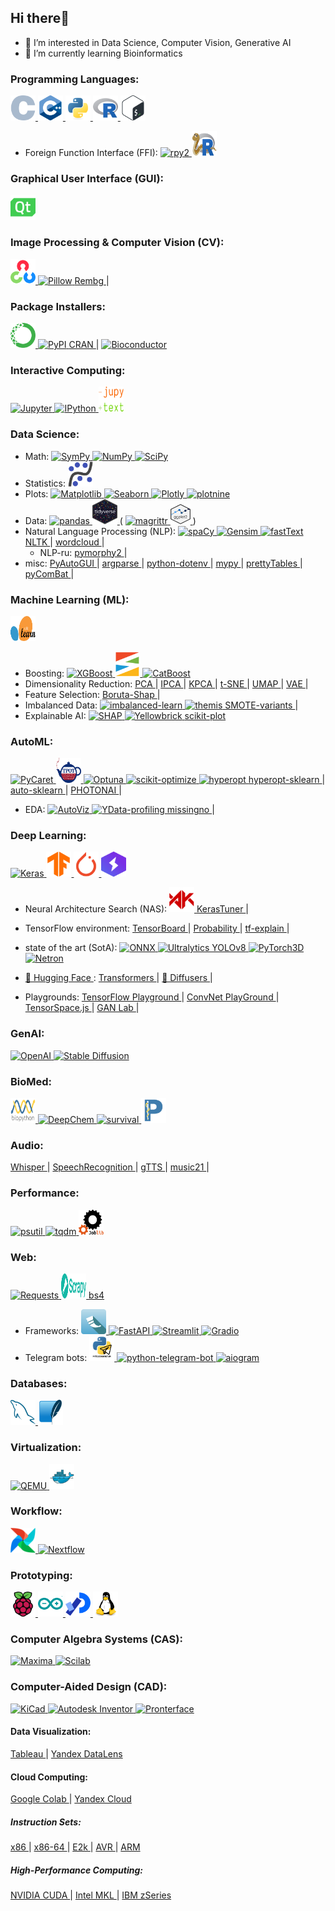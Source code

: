 ## Hi there👋
- 👀 I’m interested in Data Science, Computer Vision, Generative AI
- 🌱 I’m currently learning Bioinformatics
<!--- - :telescope: I'm currently working on ...
- 💞️ I’m looking to collaborate on ...
- 📫 How to reach me ... --->

<h3 align="left">Programming Languages:</h3>
<p align="left">
  <a href="https://www.cprogramming.com" target="_blank"> <img src="https://github.com/devicons/devicon/blob/master/icons/c/c-original.svg" alt="C" width="40" height="40" /> </a>
  <a href="https://isocpp.org" target="_blank"> <img src="https://github.com/devicons/devicon/blob/master/icons/cplusplus/cplusplus-original.svg" alt="C++" width="40" height="40" /> </a>
  <a href="https://www.python.org" target="_blank"> <img src="https://github.com/devicons/devicon/blob/master/icons/python/python-original.svg" alt="Python" width="40" height="40" /> </a>
  <a href="https://www.r-project.org" target="_blank"> <img src="https://github.com/devicons/devicon/blob/master/icons/r/r-original.svg" alt="R" width="40" height="40" /> </a>
  <a href="https://www.gnu.org/software/bash" target="_blank"> <img src="https://github.com/devicons/devicon/blob/master/icons/bash/bash-original.svg" alt="bash" width="40" height="40" /> </a>
  <ul>
    <li>Foreign Function Interface (FFI):
      <a href="https://rpy2.github.io" target="_blank"> <img src="https://github.com/rpy2/rpy2/blob/master/doc/_static/rpy2_logo.png" alt="rpy2" width="40" height="40" /> </a>
      <a href="https://rstudio.github.io/reticulate" target="_blank"> <img src="https://github.com/rstudio/reticulate/blob/main/man/figures/reticulated_python.png" alt="reticulate" width="40" height="40" /> </a>
    </li>
  </ul>
</p>
<h3 align="left">Graphical User Interface (GUI):</h3>
<p align="left">
  <a href="https://www.qt.io" target="_blank"> <img src="https://github.com/devicons/devicon/blob/master/icons/qt/qt-original.svg" alt="Qt" width="40" height="40" /> </a>
  <!-- <a href="https://kivy.org" target="_blank"> <img src="https://github.com/kivy/kivy/blob/master/kivy/data/logo/kivy-icon-256.png" alt="Kivy" width="40" height="40" /> </a> -->
</p>
<h3 align="left">Image Processing & Computer Vision (CV):</h3>
<p align="left">
  <a href="https://opencv.org" target="_blank"> <img src="https://github.com/devicons/devicon/blob/master/icons/opencv/opencv-original.svg" alt="OpenCV" width="40" height="40" /> </a>
  <a href="https://python-pillow.org" target="_blank"> <img src="https://github.com/python-pillow/Pillow/blob/main/docs/resources/favicon.ico" alt="Pillow" width="40" height="40" /> </a>
  <!-- <a href="https://scikit-image.org" target="_blank"> <img src="https://github.com/scikit-image/scikit-image/blob/main/skimage/data/logo.png" alt="scikit-image" width="40" height="40" /> </a> -->
  <!-- <a href="https://github.com/OlafenwaMoses/ImageAI" target="_blank"> <img src="https://github.com/OlafenwaMoses/ImageAI/blob/master/logo2.png" alt="ImageAI" width="40" height="40" /> </a> -->
  <!-- <a href="https://developers.google.com/mediapipe" target="_blank"> <img src="https://developers.google.com/static/mediapipe/images/mediapipe_icon.svg" alt="MediaPipe" width="40" height="40" /> </a> -->
  <!-- <a href="https://simpleitk.org" target="_blank"> <img src="https://github.com/SimpleITK/SimpleITK/blob/master/docs/source/_static/yellow_itk_icon.svg" alt="SimpleITK" width="40" height="40" /> </a> -->
  <!-- <a href="https://luispedro.org/software/mahotas" target="_blank"> Mahotas </a> | -->
  <a href="https://github.com/danielgatis/rembg" target="_blank"> Rembg </a> |
</p>
<h3 align="left">Package Installers:</h3>
<p align="left">
  <a href="https://www.anaconda.com" target="_blank"> <img src="https://github.com/devicons/devicon/blob/master/icons/anaconda/anaconda-original.svg" alt="Anaconda" width="40" height="40" /> </a>
  <a href="https://pypi.org" target="_blank"> <img src="https://pypi.org/static/images/logo-small.8998e9d1.svg" alt="PyPI" width="40" height="40" /> </a>
  <a href="https://cran.r-project.org" target="_blank"> CRAN </a> |
  <a href="https://bioconductor.org" target="_blank"> <img src="https://bioconductor.org/images/icons/BioconductorSticker1.png" alt="Bioconductor" width="40" height="40" /> </a>
</p>
<h3 align="left">Interactive Computing:</h3>
<p align="left">
  <a href="https://jupyter.org" target="_blank"> <img src="https://jupyter.org/assets/homepage/main-logo.svg" alt="Jupyter" width="40" height="40" /> </a>
  <a href="https://ipython.org" target="_blank"> <img src="https://avatars.githubusercontent.com/u/230453" alt="IPython" width="40" height="40" /> </a>
  <a href="https://jupytext.readthedocs.io" target="_blank"> <img src="https://github.com/mwouts/jupytext/blob/main/docs/images/logo.png" alt="Jupytext" width="40" height="40" /> </a>
</p>
<h3 align="left">Data Science:</h3>
<p align="left">
  <ul>
    <li>Math:
      <a href="https://sympy.org" target="_blank"> <img src="https://github.com/sympy/sympy/blob/master/doc/src/logo/sympy.svg" alt="SymPy" width="40" height="40" /> </a>
      <a href="https://numpy.org" target="_blank"> <img src="https://numpy.org/images/logo.svg" alt="NumPy" width="40" height="40" /> </a>
      <a href="https://scipy.org" target="_blank"> <img src="https://scipy.org/images/logo.svg" alt="SciPy" width="40" height="40" /> </a>
    </li>
    <li>Statistics:
      <a href="https://www.statsmodels.org" target="_blank"> <img src="https://github.com/statsmodels/statsmodels/blob/main/docs/source/images/statsmodels-logo-v2-no-text.svg" alt="statsmodels" width="40" height="40" /> </a>
      <!-- <a href="https://easystats.github.io/easystats" target="_blank"> <img src="https://easystats.github.io/easystats/logo.png" alt="easystats" width="40" height="40" /> </a> -->
      <!-- <a href="https://lbbe-software.github.io/fitdistrplus" target="_blank"> <img src="https://github.com/lbbe-software/fitdistrplus/blob/master/man/figures/fitdistrplus_hex.png" alt="fitdistrplus" width="40" height="40" /> </a> -->
      <!-- <a href="https://github.com/maximtrp/scikit-posthocs" target="_blank"> scikit-posthocs </a> | -->
      <!-- <a href="https://github.com/raphaelvallat/pingouin" target="_blank"> Pingouin </a> | -->
    </li>
    <li>Plots:
      <a href="https://matplotlib.org" target="_blank"> <img src="https://matplotlib.org/_static/images/documentation.svg" alt="Matplotlib" width="40" height="40" /> </a>
      <a href="https://seaborn.pydata.org" target="_blank"> <img src="https://seaborn.pydata.org/_images/logo-mark-lightbg.svg" alt="Seaborn" width="40" height="40" /> </a>
      <a href="https://plotly.com/python" target="_blank"> <img src="https://raw.githubusercontent.com/plotly/plotly.py/refs/heads/main/doc/apidoc/_static/favicon.ico" alt="Plotly" width="40" height="40" /> </a>
      <!-- <a href="https://bokeh.org" target="_blank"> <img src="https://github.com/bokeh/bokeh/blob/branch-3.4/bokehjs/test/assets/images/logo.svg" alt="Bokeh" width="40" height="40" /> </a> -->
      <!-- <a href="https://altair-viz.github.io" target="_blank"> <img src="https://github.com/altair-viz/altair/blob/main/design/altair-logo.svg" alt="Altair" width="40" height="40" /> </a> -->
      <a href="https://plotnine.org" target="_blank"> <img src="https://github.com/has2k1/plotnine/blob/main/doc/images/logo.png" alt="plotnine" width="40" height="40" /> </a>
    </li>
    <li>Data:
      <a href="https://pandas.pydata.org" target="_blank"> <img src="https://pandas.pydata.org/static/img/pandas_mark.svg" alt="pandas" width="40" height="40" /> </a>
      <!-- <a href="https://xarray.dev" target="_blank"> <img src="https://github.com/pydata/xarray/blob/main/doc/_static/logos/Xarray_Icon_Final.png" alt="xarray" width="40" height="40" /> </a> -->
      <!-- <a href="https://www.dask.org" target="_blank"> <img src="https://github.com/dask/dask/blob/main/docs/source/images/dask_icon.svg" alt="Dask" width="40" height="40" /> </a> -->
      <!-- <a href="https://github.com/zarr-developers/zarr-python" target="_blank"> <img src="https://github.com/zarr-developers/zarr-python/blob/main/docs/_static/logo1.png" alt="Zarr" width="40" height="40" /> -->
      <!-- <a href="https://pola.rs" target="_blank"> <img src="https://github.com/pola-rs/polars/blob/main/docs/_build/assets/logo.png" alt="Polars" width="40" height="40" /> </a> -->
      <a href="https://tidyverse.tidyverse.org" target="_blank"> <img src="https://raw.githubusercontent.com/tidyverse/tidyverse/main/man/figures/logo.png" alt="tidyverse" width="40" height="40" /> </a>(
      <a href="https://magrittr.tidyverse.org" target="_blank"> <img src="https://github.com/tidyverse/magrittr/blob/main/man/figures/logo.png" alt="magrittr" width="32" height="32" /> </a>
      <!-- <a href="https://dplyr.tidyverse.org" target="_blank"> <img src="https://github.com/tidyverse/dplyr/blob/main/man/figures/logo.png" alt="dplyr" width="32" height="32" /> </a> -->
      <!-- <a href="https://tibble.tidyverse.org" target="_blank"> <img src="https://github.com/tidyverse/tibble/blob/main/man/figures/logo.png" alt="tibble" width="32" height="32" /> </a> -->
      <a href="https://ggplot2.tidyverse.org" target="_blank"> <img src="https://github.com/tidyverse/ggplot2/blob/main/man/figures/logo.png" alt="ggplot2" width="32" height="32" /> </a>
      <!-- <a href="https://readr.tidyverse.org" target="_blank"> <img src="https://github.com/tidyverse/readr/blob/main/man/figures/logo.png" alt="readr" width="32" height="32" /> </a> -->
      <!-- <a href="https://tidyr.tidyverse.org" target="_blank"> <img src="https://github.com/tidyverse/tidyr/blob/main/man/figures/logo.png" alt="tidyr" width="32" height="32" /> </a> -->
      <!-- <a href="https://stringr.tidyverse.org" target="_blank"> <img src="https://github.com/tidyverse/stringr/blob/main/man/figures/logo.png" alt="stringr" width="32" height="32" /> </a> -->
      <!-- <a href="https://forcats.tidyverse.org" target="_blank"> <img src="https://github.com/tidyverse/forcats/blob/main/man/figures/logo.png" alt="forcats" width="32" height="32" /> </a> -->
      <!-- <a href="https://lubridate.tidyverse.org/" target="_blank"> <img src="https://github.com/tidyverse/lubridate/blob/main/man/figures/logo.png" alt="lubridate" width="32" height="32" /> </a> -->
      <!-- <a href="https://purrr.tidyverse.org" target="_blank"> <img src="https://github.com/tidyverse/purrr/blob/main/man/figures/logo.png" alt="purrr" width="32" height="32" /> </a> -->)
      <!-- <a href="https://rdatatable.gitlab.io/data.table/" target="_blank"> <img src="https://github.com/Rdatatable/data.table/blob/master/.graphics/logo.png" alt="data.table" width="40" height="40" /> </a> -->
      <!-- <a href="https://arrow.apache.org" target="_blank"> <img src="https://github.com/apache/arrow/blob/main/docs/source/_static/favicon.ico" alt="Apache Arrow" width="40" height="40" /> </a> -->
      <!-- <ul>
        <li>Geo:
          <a href="https://geopandas.org" target="_blank"> <img src="https://github.com/geopandas/geopandas/blob/main/doc/source/_static/logo/favicon.png" alt="GeoPandas" width="40" height="40" /> </a>
          <a href="https://github.com/python-visualization/folium" target="_blank"> <img src="https://github.com/python-visualization/folium/blob/main/docs/_static/folium_logo.png" alt="folium" width="40" height="40" /> </a>
        </li>
      </ul> -->
    </li>
    <li>Natural Language Processing (NLP):
      <a href="https://spacy.io" target="_blank"> <img src="https://github.com/explosion/spaCy/blob/master/website/src/images/icon.png" alt="spaCy" width="40" height="40" /> </a>
      <a href="https://radimrehurek.com/gensim" target="_blank"> <img src="https://github.com/piskvorky/gensim/blob/develop/docs/src/_static/favicon.ico" alt="Gensim" width="40" height="40" /> </a>
      <!-- <a href="https://textblob.readthedocs.io" target="_blank"> <img src="https://github.com/sloria/TextBlob/blob/dev/docs/_static/textblob-logo.png" alt="TextBlob" width="40" height="40" /> </a> -->
      <a href="https://fasttext.cc" target="_blank"> <img src="https://github.com/facebookresearch/fastText/blob/main/website/static/img/fasttext-icon-color-square.png" alt="fastText" width="40" height="40" /> </a>
      <a href="https://www.nltk.org" target="_blank"> NLTK </a> |
      <a href="https://github.com/amueller/word_cloud" target="_blank"> wordcloud </a> |
      <!-- <a href="https://deeppavlov.ai" target="_blank"> <img src="https://github.com/deeppavlov/DeepPavlov/blob/master/docs/_static/deeppavlov_logo.png" alt="DeepPavlov" width="40" height="40" /> </a> -->
      <!-- <a href="https://stanfordnlp.github.io/CoreNLP" target="_blank"> <img src="https://github.com/stanfordnlp/CoreNLP/blob/main/data/webapps/favicon.ico" alt="CoreNLP" width="40" height="40" /> </a> -->
      <!-- <a href="https://github.com/makcedward/nlpaug" target="_blank"> <img src="https://github.com/makcedward/nlpaug/blob/master/res/logo_small.png" alt="nlpaug" width="40" height="40" /> </a> -->
      <ul>
        <li>NLP-ru:
          <a href="https://github.com/pymorphy2/pymorphy2" target="_blank"> pymorphy2 </a> |
          <!-- <a href="https://github.com/natasha" target="_blank"> natasha </a> | -->
        </li>
      </ul>
    </li>
    <li>misc:
      <!-- <a href="https://github.com/pypa/setuptools" target="_blank"> <img src="https://github.com/pypa/setuptools/blob/main/docs/images/logo.svg" alt="setuptools" width="40" height="40" /> </a> -->
      <a href="https://github.com/asweigart/pyautogui" target="_blank"> PyAutoGUI </a> |
      <a href="https://github.com/ThomasWaldmann/argparse" target="_blank"> argparse </a> |
      <a href="https://github.com/theskumar/python-dotenv" target="_blank"> python-dotenv </a> |
      <a href="https://github.com/python/mypy" target="_blank"> mypy </a> |
      <a href="https://github.com/Kyostenas/prettyTables" target="_blank"> prettyTables </a> |
      <a href="https://github.com/epigenelabs/pyComBat" target="_blank"> pyComBat </a> |
      <!-- <a href="https://github.com/jupyter-widgets/ipywidgets" target="_blank"> ipywidgets </a> |
      <a href="https://github.com/asweigart/pyperclip" target="_blank">  pyperclip </a> |
      <a href="https://github.com/JessicaTegner/pypandoc" target="_blank">  pypandoc </a> |
      <a href="https://github.com/python-openxml/python-docx" target="_blank">  python-docx </a> |
      <a href="https://openpyxl.readthedocs.io/en/stable/" target="_blank">  openpyxl </a> |
      <a href="https://github.com/py-pdf/pypdf" target="_blank"> pypdf </a> |
      <a href="https://github.com/euske/pdfminer" target="_blank"> PDFMiner </a> |
      <a href="https://github.com/pymupdf/pymupdf" target="_blank"> PyMuPDF </a> |
      <a href="https://github.com/facebookresearch/faiss" target="_blank"> Faiss </a> |
      <a href="https://pydotplus.readthedocs.io" target="_blank"> PyDotPlus </a> | -->
      <!-- <a href="https://github.com/pallets/jinja" target="_blank"> <img src="https://github.com/pallets/jinja/blob/main/docs/_static/jinja-logo.svg" alt="Jinja" width="40" height="40" /> </a>
      <a href="https://github.com/pallets/markupsafe" target="_blank"> <img src="https://github.com/pallets/markupsafe/blob/main/docs/_static/markupsafe-logo.svg" alt="MarkupSafe" width="40" height="40" /> </a>
      <a href="https://github.com/plotly/kaleido" target="_blank"> Kaleido </a> |
      <a href="https://schemdraw.readthedocs.io/en/stable/" target="_blank"> Schemdraw </a> |
      <a href="https://github.com/pitrou/pickle5-backport" target="_blank"> pickle5 </a> |
      <a href="https://github.com/cloudpipe/cloudpickle" target="_blank"> cloudpickle </a> |
      <a href="https://deprecation.readthedocs.io/en/latest/" target="_blank"> deprecation </a> |
      <a href="https://github.com/ifduyue/python-xxhash" target="_blank"> xxhash </a> |
      <a href="https://github.com/minrk/wurlitzer" target="_blank"> wurlitzer </a> | -->
    </li>
  </ul>
</p>
<h3 align="left">Machine Learning (ML):</h3>
<p align="left">
  <a href="https://scikit-learn.org" target="_blank"> <img src="https://github.com/scikit-learn/scikit-learn/blob/main/doc/logos/scikit-learn-logo-without-subtitle.svg" alt="scikit-learn" width="40" height="40" /> </a>
  <!-- <a href="https://tidymodels.tidymodels.org" target="_blank"> <img src="https://github.com/tidymodels/tidymodels/blob/main/man/figures/logo.png" alt="tidymodels" width="40" height="40" /> </a> -->
  <!-- <a href="https://github.com/bethatkinson/rpart" target="_blank"> <img src="https://github.com/bethatkinson/rpart/blob/master/man/figures/rpart.png" alt="rpart" width="40" height="40" /> </a> -->
  <!-- <a href="https://rapids.ai" target="_blank"> <img src="https://github.com/rapidsai/rapids.ai/blob/main/assets/images/RAPIDS-logo.png" alt="RAPIDS" width="40" height="40" /> </a> -->
  <!-- <a href="http://topepo.github.io/caret/index.html" target="_blank"> caret </a> | -->
  <!-- <a href="https://fairlearn.org" target="_blank"> <img src="https://raw.githubusercontent.com/fairlearn/fairlearn/refs/heads/main/docs/static_landing_page/images/fairlearn-favicon.ico" alt="Fairlearn" width="40" height="40" /> </a>
  <a href="https://docs.deepchecks.com/stable/getting-started/welcome.html" target="_blank"> <img src="https://github.com/deepchecks/deepchecks/blob/main/docs/source/_static/favicons/favicon.png" alt="Deepchecks" width="40" height="40" /> </a>
  <a href="https://github.com/BayesWitnesses/m2cgen" target="_blank"> m2cgen </a> |
  <a href="https://github.com/evidentlyai/evidently" target="_blank"> Evidently </a> |
  <a href="https://fugue-tutorials.readthedocs.io/" target="_blank"> <img src="https://github.com/fugue-project/fugue/blob/master/docs/_static/logo.svg" alt="Fugue" width="40" height="40" /> </a> -->
  <ul>
    <li>Boosting:
      <a href="https://xgboost.ai" target="_blank"> <img src="https://xgboost.ai/images/logo/xgboost-logo.png" alt="XGBoost" width="40" height="40" /> </a>
      <a href="https://lightgbm.readthedocs.io" target="_blank"> <img src="https://github.com/microsoft/LightGBM/blob/master/docs/logo/LightGBM_logo_no_text.svg" alt="LightGBM" width="40" height="40" /> </a>
      <a href="https://catboost.ai" target="_blank"> <img src="https://avatars.githubusercontent.com/u/29043415?s=200&amp;v=4" alt="CatBoost" width="40" height="40" /> </a>
    </li>
    <!-- <li>Clustering:
      <a href="https://github.com/nicodv/kmodes" target="_blank"> kmodes </a> |
    </li> -->
    <li>Dimensionality Reduction:
      <a href="https://scikit-learn.org/stable/modules/generated/sklearn.decomposition.PCA.html" target="_blank"> PCA <!-- Principal Component Analysis --> </a> |
      <a href="https://scikit-learn.org/stable/modules/generated/sklearn.decomposition.IncrementalPCA.html#sklearn.decomposition.IncrementalPCA" target="_blank"> IPCA <!-- Incremental Principal Component Analysis --> </a> |
      <a href="https://scikit-learn.org/stable/modules/generated/sklearn.decomposition.KernelPCA.html#sklearn.decomposition.KernelPCA" target="_blank"> KPCA <!-- Kernel Principal Component Analysis --> </a> |
      <!-- <a href="https://scikit-learn.org/stable/modules/generated/sklearn.decomposition.SparsePCA.html#sklearn.decomposition.SparsePCA" target="_blank"> SPCA < !-- Sparse Principal Component Analysis -- > </a> | -->
      <!-- <a href="https://scikit-learn.org/stable/modules/generated/sklearn.decomposition.TruncatedSVD.html#sklearn.decomposition.TruncatedSVD" target="_blank"> Truncated_SVD < !-- Truncated Singular Value Decomposition -- > </a> | -->
      <!-- <a href="https://scikit-learn.org/stable/modules/generated/sklearn.decomposition.SparseCoder.html#sklearn.decomposition.SparseCoder" target="_blank"> Sparse_Coding </a> | -->
      <!-- <a href="https://scikit-learn.org/stable/modules/generated/sklearn.decomposition.DictionaryLearning.html#sklearn.decomposition.DictionaryLearning" target="_blank"> Dictionary_Learning </a> | -->
      <!-- <a href="https://scikit-learn.org/stable/modules/generated/sklearn.decomposition.FactorAnalysis.html#sklearn.decomposition.FactorAnalysis" target="_blank"> Factor_Analysis </a> | -->
      <!-- <a href="https://scikit-learn.org/stable/modules/generated/sklearn.decomposition.FastICA.html#sklearn.decomposition.FastICA" target="_blank"> ICA < !-- Independent Component Analysis -- > </a> | -->
      <!-- <a href="https://scikit-learn.org/stable/modules/generated/sklearn.decomposition.LatentDirichletAllocation.html#sklearn.decomposition.LatentDirichletAllocation" target="_blank"> LDA < !-- Latent Dirichlet Allocation -- > </a> | -->
      <!-- <a href="https://scikit-learn.org/stable/modules/generated/sklearn.decomposition.NMF.html#sklearn.decomposition.NMF" target="_blank"> NMF < !-- Non-Negative Matrix Factorization -- > </a> | -->
      <!-- <a href="https://github.com/rmarkello/snfpy" target="_blank"> SNF < !-- Similarity Network Fusion -- > </a> | -->
      <a href="https://scikit-learn.org/stable/modules/generated/sklearn.manifold.TSNE.html#sklearn.manifold.TSNE" target="_blank"> t-SNE  <!-- t-distributed Stochastic Neighbor Embedding --> </a> |
      <a href="https://github.com/lmcinnes/umap" target="_blank"> UMAP  <!-- Uniform Manifold Approximation and Projection --> </a> |
      <a href="https://keras.io/examples/generative/vae/" target="_blank"> VAE  <!-- Variational AutoEncoder --> </a> |
      <!-- <a href="https://github.com/KrishnaswamyLab/PHATE" target="_blank"> PHATE  < !-- Potential of Heat-diffusion for Affinity-based Transition Embedding -- > </a> | -->
      <!-- <a href="https://github.com/dhdegroot/Bonsai-data-representation" target="_blank"> Bonsai </a> | -->
    </li>
    <!-- <li>Outlier & Anomaly Detection:
      <a href="https://github.com/yzhao062/pyod" target="_blank"> PyOD </a> |
    </li> -->
    <li>Feature Selection:
      <a href="https://github.com/Ekeany/Boruta-Shap" target="_blank"> Boruta-Shap </a> |
    </li>
    <li>Imbalanced Data:
      <a href="https://imbalanced-learn.org" target="_blank"> <img src="https://github.com/scikit-learn-contrib/imbalanced-learn/blob/master/doc/_static/img/logo.png" alt="imbalanced-learn" width="40" height="40" /> </a>
      <a href="https://themis.tidymodels.org/" target="_blank"> <img src="https://github.com/tidymodels/themis/blob/main/man/figures/logo.png" alt="themis" width="40" height="40" /> </a>
      <a href="https://github.com/analyticalmindsltd/smote_variants" target="_blank"> SMOTE-variants </a> |
    </li>
    <!-- <li>Time Series:
      <a href="https://www.sktime.net/en/stable" target="_blank"> <img src="https://github.com/sktime/sktime/blob/main/docs/source/images/sktime-logo.png" alt="sktime" width="40" height="40" /> </a>
      <a href="https://facebook.github.io/prophet" target="_blank"> <img src="https://github.com/facebook/prophet/blob/main/docs/static/favicon.png" alt="Prophet" width="40" height="40" /> </a>
      <a href="https://nixtlaverse.nixtla.io/statsforecast/index.html" target="_blank"> <img src="https://raw.githubusercontent.com/Nixtla/neuralforecast/main/nbs/imgs_indx/logo_mid.png" alt="StatsForecast" width="40" height="40" /> </a>
      <a href="https://predict-idlab.github.io/plotly-resampler/v0.10.0/" target="_blank"> <img src="https://github.com/predict-idlab/plotly-resampler/blob/main/mkdocs/static/icon.png" alt="Plotly Resampler" width="40" height="40" /> </a>
      <a href="https://github.com/intive-DataScience/tbats" target="_blank"> tbats </a> |
      <a href="https://github.com/alkaline-ml/pmdarima" target="_blank"> pmdarima </a> |
    </li> -->
    <!-- <li>Similarity Search:
      <a href="https://github.com/spotify/annoy" target="_blank"> Annoy </a> |
      <a href="https://github.com/nmslib/nmslib" target="_blank"> NMSLIB </a> |
      <a href="http://falconn-lib.org/" target="_blank"> FALCONN </a> |
    </li> -->
    <!-- <li>MLOps:
      <a href="https://mlflow.org" target="_blank"> <img src="https://github.com/mlflow/mlflow/blob/master/assets/icon.svg" alt="MLflow" width="40" height="40" /> </a>
      <a href="https://www.kubeflow.org" target="_blank"> <img src="https://raw.githubusercontent.com/kubeflow/kubeflow/master/components/centraldashboard/public/assets/favicon-32x32.png" alt="Kubeflow" width="40" height="40" /> </a>
      <a href="https://www.zenml.io" target="_blank"> <img src="https://github.com/zenml-io/zenml/blob/main/docs/mkdocs/_assets/favicon.png" alt="ZenML" width="40" height="40" /> </a>
    </li> -->
    <li>Explainable AI:
      <a href="https://shap.readthedocs.io" target="_blank"> <img src="https://raw.githubusercontent.com/shap/shap/master/docs/artwork/favicon.ico" alt="SHAP" width="40" height="40" /> </a>
      <!-- <a href="https://github.com/eli5-org/eli5" target="_blank"> ELI5 </a> -->
      <!-- <a href="https://github.com/marcotcr/lime" target="_blank"> LIME </a> -->
      <!-- <a href="https://interpret.ml" target="_blank"> InterpretML </a> -->
      <a href="https://www.scikit-yb.org" target="_blank"> <img src="https://github.com/DistrictDataLabs/yellowbrick/blob/develop/docs/images/favicon.ico" alt="Yellowbrick" width="40" height="40" /> </a>
      <a href="https://github.com/reiinakano/scikit-plot" target="_blank"> scikit-plot </a>
      <!-- <a href="https://networkx.org" target="_blank"> <img src="https://raw.githubusercontent.com/networkx/networkx/main/doc/_static/favicon.ico" alt="NetworkX" width="40" height="40" /> </a> -->
      <!-- <a href="https://explainerdashboard.readthedocs.io" target="_blank"> <img src="https://github.com/oegedijk/explainerdashboard/blob/master/explainerdashboard/assets/favicon.ico" alt="explainerdashboard" width="40" height="40" /> -->
      <!-- <a href="https://github.com/pyjanitor-devs/pyjanitor" target="_blank"> pyjanitor </a> -->
      <!-- <a href="https://github.com/rasbt/mlxtend" target="_blank"> <img src="https://github.com/rasbt/mlxtend/blob/master/docs/sources/img/logo.png" alt="mlxtend" width="40" height="40" /> </a> -->
      <!-- <a href="https://docs.fast.ai" target="_blank"> fastai </a> -->
      <!-- <a href="https://contrib.scikit-learn.org/category_encoders" target="_blank"> Category Encoders </a> -->
      <!-- <a href="https://github.com/parrt/random-forest-importances" target="_blank"> rfpimp </a> -->
      <!-- <a href="https://github.com/limexp/xgbfir" target="_blank"> xgbfir </a> -->
      <!-- <a href="https://github.com/andosa/treeinterpreter" target="_blank"> TreeInterpreter </a> -->
      <!-- <a href="https://github.com/SauceCat/PDPbox" target="_blank"> PDPbox </a> -->
      <!-- <a href="https://github.com/KrishnaswamyLab/scprep" target="_blank"> <img src="https://github.com/KrishnaswamyLab/scprep/blob/master/logo.png" alt="scprep" width="40" height="40" /> </a> -->
    </li>
  </ul>
</p>
<h3 align="left">AutoML:</h3>
<p align="left">
  <a href="https://pycaret.org" target="_blank"> <img src="https://github.com/pycaret/pycaret/blob/master/docs/images/logo.png" alt="PyCaret" width="40" height="40" /> </a>
  <a href="https://epistasislab.github.io/tpot" target="_blank"> <img src="https://github.com/EpistasisLab/tpot/blob/main/docs/assets/tpot-logo.jpg" alt="TPOT" width="40" height="40" /> </a>
  <a href="https://optuna.org" target="_blank"> <img src="https://github.com/optuna/optuna/blob/master/docs/image/favicon.ico" alt="Optuna" width="40" height="40" /> </a>
  <a href="https://scikit-optimize.github.io" target="_blank"> <img src="https://github.com/scikit-optimize/scikit-optimize/blob/master/doc/image/logo.png" alt="scikit-optimize" width="40" height="40" /> </a>
  <a href="https://hyperopt.github.io/hyperopt" target="_blank"> <img src="https://camo.githubusercontent.com/d9cabe82cdc7bff598f84d61b0a8921cd5c3ceb0716b03399fc31db1a2a23182/68747470733a2f2f692e706f7374696d672e63632f54506d66665772702f68797065726f70742d6e65772e706e67" alt="hyperopt" width="40" height="40" /> </a>
  <!-- <a href="https://github.com/h2oai/h2o-3" target="_blank"> <img src="https://github.com/h2oai/h2o-3/blob/master/h2o-docs/src/product/images/logo.png" alt="H2O" width="40" height="40" /> </a> -->
  <!-- <a href="https://github.com/sb-ai-lab/LightAutoML" target="_blank"> <img src="https://github.com/sb-ai-lab/LightAutoML/blob/master/imgs/LightAutoML_logo_small.png" alt="LightAutoML" width="40" height="40" /> </a> -->
  <a href="https://github.com/hyperopt/hyperopt-sklearn" target="_blank"> hyperopt-sklearn </a> |
  <a href="https://github.com/AutoML/auto-sklearn" target="_blank"> auto-sklearn </a> |
  <a href="https://photon-ai.com" target="_blank"> PHOTONAI </a> |
  <!-- <a href="https://github.com/ray-project/tune-sklearn" target="_blank"> tune-sklearn </a> | -->
  <!-- <a href="https://www.ray.io" target="_blank"> <img src="https://github.com/ray-project/ray/blob/master/doc/source/images/ray_header_logo.png" alt="Ray" width="40" height="40" /> </a> -->
  <ul>
    <li>EDA:
      <a href="https://github.com/AutoViML/AutoViz" target="_blank"> <img src="https://github.com/AutoViML/AutoViz/blob/master/images/logo.png" alt="AutoViz" width="40" height="40" /> </a>
      <a href="https://github.com/ydataai/ydata-profiling" target="_blank"> <img src="https://camo.githubusercontent.com/131a2dffbf5c489a68648fdc0013b8f93481bcc8db78e6a7241c00a973af9c5b/68747470733a2f2f6173736574732e79646174612e61692f6f73732f79646174612d70726f66696c696e675f626c61636b2e706e67" alt="YData-profiling" width="40" height="40" /> </a>
      <a href="https://github.com/ResidentMario/missingno" target="_blank"> missingno </a> |
    </li>
  </ul>
</p>
<h3 align="left">Deep Learning:</h3>
<p align="left">
  <a href="https://keras.io" target="_blank"> <img src="https://gb.ru/channels/programs/images/logo/keras.svg" alt="Keras" width="40" height="40" /> </a>
  <a href="https://www.tensorflow.org" target="_blank"> <img src="https://github.com/devicons/devicon/blob/master/icons/tensorflow/tensorflow-original.svg" alt="TensorFlow" width="40" height="40" /> </a>
  <a href="https://pytorch.org" target="_blank"> <img src="https://github.com/devicons/devicon/blob/master/icons/pytorch/pytorch-original.svg" alt="PyTorch" width="40" height="40" /> </a>
  <a href="https://lightning.ai" target="_blank"> <img src="https://github.com/Lightning-AI/pytorch-lightning/blob/master/docs/source-fabric/_static/images/logo-large.svg" alt="PyTorch Lightning" width="40" height="40" /> </a>
  <!-- <ul>
    <li>Pre-trained models:
      <a href="https://github.com/keras-team/keras-cv" target="_blank"> KerasCV </a> |
      <a href="https://keras.io/keras_hub/" target="_blank"> KerasHub </a> |
      <a href="https://www.kaggle.com/models" target="_blank"> Kaggle Models </a> |
      <a href="https://pytorch.org/hub/" target="_blank"> PyTorch Hub </a> |
    </li>
  </ul> -->
  <ul>
    <li>Neural Architecture Search (NAS):
      <a href="https://autokeras.com" target="_blank"> <img src="https://github.com/keras-team/autokeras/blob/master/docs/templates/img/logo_red.svg" alt="AutoKeras" width="40" height="40" /> </a>
      <a href="https://github.com/keras-team/keras-tuner" target="_blank"> KerasTuner </a> |
      <!-- <a href="https://github.com/automl/Auto-PyTorch" target="_blank"> Auto-PyTorch </a> | -->
    </li>
  </ul>
  <ul>
    <li>TensorFlow environment:
      <a href="https://github.com/tensorflow/tensorboard" target="_blank"> TensorBoard </a> |
      <!-- <a href="https://github.com/tensorflow/datasets" target="_blank"> Datasets </a> | -->
      <!-- <a href="https://github.com/tensorflow/metadata" target="_blank"> Metadata </a> | -->
      <a href="https://github.com/tensorflow/probability" target="_blank"> Probability </a> |
      <!-- <a href="https://github.com/microsoft/tensorwatch" target="_blank"> TensorWatch </a> | -->
      <a href="https://github.com/sicara/tf-explain" target="_blank"> tf-explain </a> |
    </li>
  </ul>
  <ul>
    <li>state of the art (SotA):
      <a href="https://onnx.ai/" target="_blank"> <img src="https://onnx.ai/images/icon/icon-ONNX-logo.svg" alt="ONNX" width="40" height="40" /> </a>
      <a href="https://docs.ultralytics.com" target="_blank"> <img src="https://avatars.githubusercontent.com/u/26833451" alt="Ultralytics YOLOv8" width="40" height="40" /> </a>
      <!-- <a href="https://github.com/facebookresearch/detectron2" target="_blank"> <img src="https://github.com/facebookresearch/detectron2/blob/main/.github/Detectron2-Logo-Horz.svg" alt="Detectron2" width="40" height="40" /> </a> -->
      <a href="https://github.com/facebookresearch/pytorch3d" target="_blank"> <img src="https://github.com/facebookresearch/pytorch3d/blob/main/website/static/img/pytorch3dfavicon.png" alt="PyTorch3D" width="40" height="40" /> </a>
      <!-- <a href="https://pyg.org" target="_blank"> <img src="https://raw.githubusercontent.com/pyg-team/pyg_sphinx_theme/master/pyg_sphinx_theme/static/img/pyg_logo_text.svg?sanitize=true" alt="PyG" width="40" height="40" /> </a> -->
      <!-- <a href="https://albumentations.ai" target="_blank"> <img src="https://albumentations.ai/assets/img/custom/albumentations_logo.png" alt="Albumentations" width="40" height="40" /> </a> -->
      <!-- <a href="https://kornia.github.io" target="_blank"> <img src="https://github.com/kornia/kornia/blob/main/docs/source/_static/img/kornia_logo_only.png" alt="kornia" width="40" height="40" /> </a> -->
      <!-- <a href="https://huggingface.co/docs/timm" target="_blank"> timm </a> -->
      <!-- <a href="https://smp.readthedocs.io" target="_blank"> Segmentation Models </a> -->
      <!-- <a href="https://github.com/UKPLab/sentence-transformers" target="_blank"> <img src="https://github.com/UKPLab/sentence-transformers/blob/master/docs/img/logo_org.png" alt="Sentence Transformers" width="40" height="40" /> </a> -->
      <!-- <a href="https://github.com/langchain-ai/langchain" target="_blank"> 🦜️ LangChain </a> -->
      <a href="https://github.com/lutzroeder/Netron" target="_blank"> <img src="https://github.com/lutzroeder/netron/blob/main/.github/logo-light.svg" alt="Netron" width="40" height="40" /> </a>
    </li>
  </ul>
  <ul>
    <li>
      <a href="https://huggingface.co" target="_blank"> 🤗 Hugging Face </a>:
      <a href="https://github.com/huggingface/transformers" target="_blank"> Transformers </a> |
      <!-- <a href="https://github.com/huggingface/datasets" target="_blank"> Datasets </a> | -->
      <!-- <a href="https://github.com/huggingface/tokenizers" target="_blank"> Tokenizers </a> | -->
      <a href="https://github.com/huggingface/diffusers" target="_blank"> 🧨 Diffusers </a> |
      <!-- <a href="https://github.com/huggingface/accelerate" target="_blank"> Accelerate </a> | -->
      <!-- <a href="https://github.com/huggingface/knockknock" target="_blank"> Knock_Knock </a> | -->
    </li>
  </ul>
  <ul>
    <li>Playgrounds:
      <a href="https://playground.tensorflow.org/" target="_blank"> TensorFlow Playground </a> |
      <a href="https://convnetplayground.fastforwardlabs.com/#/" target="_blank"> ConvNet PlayGround </a> |
      <a href="https://tensorspace.org/" target="_blank"> TensorSpace.js </a> |
      <a href="https://poloclub.github.io/ganlab/" target="_blank"> GAN Lab </a> |
    </li>
  </ul>
</p>
<!-- <h3 align="left">Recommender Systems:</h3>
<p align="left">
  <a href="https://recbole.io" target="_blank"> <img src="https://github.com/RUCAIBox/RecBole/blob/master/asset/logo.png" alt="RecBole" width="40" height="40" /> </a>
  <a href="https://github.com/lyst/lightfm" target="_blank"> <img src="https://github.com/lyst/lightfm/blob/master/lightfm.png" alt="LightFM" width="40" height="40" /> </a>
  <a href="https://benfred.github.io/implicit" target="_blank"> Implicit </a> |
  <a href="https://surpriselib.com" target="_blank"> <img src="https://github.com/NicolasHug/Surprise/blob/master/logo_black.svg" alt="Surprise" width="40" height="40" /> </a>
</p> -->
<h3 align="left">GenAI:</h3>
<p align="left">
  <a href="https://github.com/openai/openai-python" target="_blank"> <img src="https://avatars.githubusercontent.com/u/14957082?s=200&v=4" alt="OpenAI" width="40" height="40" /> </a>
  <a href="https://github.com/AUTOMATIC1111/stable-diffusion-webui" target="_blank"> <img src="https://avatars.githubusercontent.com/u/100950301?s=200&v=4" alt="Stable Diffusion" width="40" height="40" /> </a>
</p>
<h3 align="left">BioMed:</h3>
<p align="left">
  <a href="https://biopython.org" target="_blank"> <img src="https://github.com/biopython/biopython/blob/master/Doc/images/biopython_logo.svg" alt="Biopython" width="40" height="40" /> </a>
  <a href="https://deepchem.io" target="_blank"> <img src="https://deepchem.io//_next/static/media/deepchem-logo.95f3f074.png" alt="DeepChem" width="40" height="40" /> </a>
  <!-- <a href="https://sgkit-dev.github.io/sgkit" target="_blank"> <img src="https://github.com/sgkit-dev/sgkit/blob/main/docs/_static/sgkit_blue_trnsprnt.png" alt="sgkit" width="40" height="40" /> </a> -->
  <!-- <a href="https://www.rdkit.org" target="_blank"> <img src="https://www.rdkit.org/Images/logo.png" alt="RDKit" width="40" height="40" /> </a> -->
  <!-- <a href="https://github.com/sunlabuiuc/pyhealth" target="_blank"> <img src="https://github.com/sunlabuiuc/PyHealth/blob/master/docs/_static/pyhealth_logos/pyhealth-logo.png" alt="PyHealth" width="40" height="40" /> </a> -->
  <a href="https://github.com/therneau/survival" target="_blank"> <img src="https://github.com/therneau/survival/blob/master/man/figures/logo.png" alt="survival" width="40" height="40" /> </a>
  <!-- <a href="https://mne.tools/stable/index.html" target="_blank"> <img src="https://github.com/mne-tools/mne-python/blob/main/doc/_static/mne_logo.svg" alt="MNE" width="40" height="40" /> </a> -->
  <a href="https://github.com/pydicom/pydicom" target="_blank"> <img src="https://github.com/pydicom/pydicom/blob/main/doc/_static/img/pydicom_flat_black.svg" alt="pydicom" width="40" height="40" /> </a>
  <!-- <ul>
    <li>MedNLP:
      <a href="https://sparknlp.org" target="_blank"> <img src="https://github.com/JohnSnowLabs/spark-nlp/blob/master/docs/assets/fav.ico" alt="Spark NLP" width="40" height="40" /> </a>
      <a href="https://allenai.github.io/scispacy" target="_blank"> <img src="https://github.com/allenai/scispacy/blob/main/docs/scispacy-logo-square.png" alt="scispaCy" width="40" height="40" /> </a>
      <a href="https://github.com/medspacy/medspacy" target="_blank"> <img src="https://github.com/medspacy/medspacy/blob/master/images/medspacy_logo.png" alt="medspacy" width="40" height="40" /> </a>
      <a href="https://github.com/ncbi-nlp/BioSentVec" target="_blank"> BioSentVec </a>
    </li>
  </ul> -->
  <!--<ul>Sequence analysis:
    <li>Quality control:
      <a href="https://www.bioinformatics.babraham.ac.uk/projects/fastqc/" target="_blank"> <img src="https://github.com/s-andrews/FastQC/blob/master/Templates/Icons/fastqc_icon.png" alt="FastQC" width="40" height="40" /> </a>
      <a href="https://seqera.io/multiqc/" target="_blank"> <img src="https://github.com/MultiQC/MultiQC/blob/main/multiqc/templates/default/assets/img/favicon-96x96.png" alt="MultiQC" width="40" height="40" /> </a>
      <a href="http://qualimap.conesalab.org/" target="_blank"> QualiMap </a>
    </li>
    <li>Read alignment:
      <a href="https://bio-bwa.sourceforge.net" target="_blank"> BWA </a>
      <a href="https://bowtie-bio.sourceforge.net/bowtie2/index.shtml" target="_blank"> Bowtie2 </a>
      <a href="https://mafft.cbrc.jp/alignment/software/tips0.html" target="_blank"> MAFFT </a>
    </li>
    <li>Sequence alignment:
      <a href="http://www.htslib.org" target="_blank"> samtools </a>
    </li>
    <li>Variant calling:
      <a href="http://www.htslib.org" target="_blank"> bcftools </a>
    </li>
  </ul>-->
  <!-- <ul>
    <li>NGS:
      <a href="https://github.com/jamescasbon/PyVCF" target="_blank"> PyVCF </a>
      <a href="https://github.com/pysam-developers/pysam" target="_blank"> Pysam </a>
      <a href="https://github.com/htseq/htseq" target="_blank"> HTSeq </a>
    </li>
    <li>Phylogenetics:
      <a href="https://github.com/jeetsukumaran/DendroPy" target="_blank"> <img src="https://github.com/jeetsukumaran/DendroPy/blob/main/docs/source/_static/dendropy_icon.png" alt="DendroPy" width="40" height="40" /> </a>
    </li>
    <li>Proteomics:
      <a href="https://github.com/schrodinger/pymol-open-source" target="_blank"> PyMOL </a>
    </li>
  </ul> -->
</p>
<h3 align="left">Audio:</h3>
<p align="left">
  <a href="https://github.com/openai/whisper" target="_blank"> Whisper </a> |
  <a href="https://github.com/Uberi/speech_recognition" target="_blank"> SpeechRecognition </a> |
  <a href="https://github.com/pndurette/gTTS" target="_blank"> gTTS </a> |
  <!-- <a href="https://github.com/ssut/py-googletrans" target="_blank"> Googletrans </a> | -->
  <a href="https://github.com/cuthbertLab/music21" target="_blank"> music21 </a> |
  <!-- <a href="https://librosa.org/" target="_blank"> <img src="https://github.com/librosa/librosa/blob/main/docs/img/librosa_logo_text.png" alt="librosa" width="40" height="40" /> </a> -->
  <!-- <a href="https://magenta.tensorflow.org/" target="_blank"> <img src="https://magenta.tensorflow.org/assets/magenta-logo-bottom-text.png" alt="Magenta" width="40" height="40" /> </a> -->
</p>
<h3 align="left">Performance:</h3>
<p align="left">
  <a href="https://github.com/giampaolo/psutil" target="_blank"> <img src="https://github.com/giampaolo/psutil/blob/master/docs/_static/psutil-logo.png" alt="psutil" width="40" height="40" /> </a>
  <a href="https://tqdm.github.io/" target="_blank"> <img src="https://github.com/tqdm/tqdm/blob/master/logo.png" alt="tqdm" width="40" height="40" /> </a>
  <a href="https://joblib.readthedocs.io/en/stable/" target="_blank"> <img src="https://github.com/joblib/joblib/blob/main/doc/_static/joblib_logo.svg" alt="Joblib" width="40" height="40" /> </a>
  <!-- <a href="https://cython.org/" target="_blank"> <img src="https://github.com/cython/cython/blob/master/docs/_static/cython-logo-C.svg" alt="Cython" width="40" height="40" /> </a> -->
  <!-- <a href="https://numba.pydata.org/" target="_blank"> <img src="https://github.com/numba/numba/blob/main/docs/_static/numba-blue-icon-rgb.svg" alt="Numba" width="40" height="40" /> </a> -->
  <!-- <a href="https://github.com/cupy/cupy" target="_blank"> <img src="https://github.com/cupy/cupy/blob/main/docs/image/cupy_logo.svg" alt="CuPy" width="40" height="40" /> </a> -->
  <!-- <a href="https://jax.readthedocs.io/en/latest/" target="_blank"> <img src="https://github.com/google/jax/blob/main/images/jax_logo.svg" alt="JAX" width="40" height="40" /> </a> -->
  <!-- <a href="https://github.com/AnswerDotAI/fastprogress" target="_blank"> fastprogress </a> | -->
</p>
<h3 align="left">Web:</h3>
<p align="left">
  <a href="https://requests.readthedocs.io" target="_blank"> <img src="https://github.com/psf/requests/blob/main/ext/requests-logo.svg" alt="Requests" width="40" height="40" /> </a>
  <a href="https://scrapy.org" target="_blank"> <img src="https://github.com/scrapy/scrapy/blob/master/docs/_static/logo.svg" alt="Scrapy" width="40" height="40" /> </a>
  <!-- <a href="https://www.selenium.dev" target="_blank"> <img src="https://github.com/SeleniumHQ/selenium/blob/trunk/javascript/grid-ui/public/logo192.png" alt="Selenium" width="40" height="40" /> </a> -->
  <a href="https://www.crummy.com/software/BeautifulSoup" target="_blank"> bs4 </a>
  <ul>
    <li>Frameworks:
      <a href="https://palletsprojects.com/p/flask" target="_blank"> <img src="https://github.com/pallets/flask/blob/main/docs/_static/flask-logo.svg" alt="Flask" width="40" height="40" /> </a>
      <a href="https://fastapi.tiangolo.com" target="_blank"> <img src="https://github.com/tiangolo/fastapi/blob/master/docs/en/docs/img/favicon.png" alt="FastAPI" width="40" height="40" /> </a>
      <a href="https://streamlit.io" target="_blank"> <img src="https://docs.streamlit.io/logo.svg" alt="Streamlit" width="40" height="40" /> </a>
      <a href="https://www.gradio.app" target="_blank"> <img src="https://github.com/gradio-app/gradio/blob/main/guides/assets/logo.png" alt="Gradio" width="40" height="40" /> </a>
      <!-- <a href="https://www.uvicorn.org/" target="_blank"> <img src="https://github.com/encode/uvicorn/blob/master/docs/uvicorn.png" alt="uvicorn" width="40" height="40" /> </a> -->
      <!-- <a href="https://github.com/aio-libs/aiohttp" target="_blank"> <img src="https://github.com/aio-libs/aiohttp/blob/master/docs/aiohttp-icon.svg" alt="AIOHTTP" width="40" height="40" /> </a> -->
      <!-- <a href="https://www.djangoproject.com" target="_blank"> Django </a> -->
      <!-- <a href="https://plotly.com/dash" target="_blank"> Dash </a> -->
      <!-- <a href="https://trypyramid.com" target="_blank"> Pyramid </a> -->
      <!-- <a href="https://shiny.posit.co" target="_blank"> <img src="https://github.com/posit-dev/py-shiny/blob/main/tests/playwright/shiny/components/chat/input-suggestion/www/shiny-hex.svg" alt="Shiny" width="40" height="40" /> </a> -->
    </li>
    <li>Telegram bots:
      <a href="https://github.com/eternnoir/pyTelegramBotAPI" target="_blank"> <img src="https://github.com/eternnoir/pyTelegramBotAPI/blob/master/docs/source/_static/logo.png" alt="pyTelegramBotAPI" width="40" height="40" /> </a>
      <a href="https://python-telegram-bot.org" target="_blank"> <img src="https://github.com/python-telegram-bot/python-telegram-bot/blob/master/docs/source/ptb-logo_1024.png" alt="python-telegram-bot" width="40" height="40" /> </a>
      <a href="https://aiogram.dev" target="_blank"> <img src="https://github.com/aiogram/aiogram/blob/dev-3.x/docs/_static/logo.png" alt="aiogram" width="40" height="40" /> </a>
    </li>
  </ul>
</p>
<h3 align="left">Databases:</h3>
<p align="left">
  <a href="https://www.mysql.com" target="_blank"> <img src="https://github.com/devicons/devicon/blob/master/icons/mysql/mysql-original.svg" alt="MySQL" width="40" height="40" /> </a>
  <a href="https://sqlite.org" target="_blank"> <img src="https://github.com/devicons/devicon/blob/master/icons/sqlite/sqlite-original.svg" alt="SQLite" width="40" height="40" /> </a>
</p>
<h3 align="left">Virtualization:</h3>
<p align="left">
  <a href="https://www.qemu.org" target="_blank"> <img src="https://www.qemu.org/docs/master/_static/qemu_128x128.png" alt="QEMU" width="40" height="40" /> </a>
  <a href="https://www.docker.com" target="_blank"> <img src="https://github.com/devicons/devicon/blob/master/icons/docker/docker-original.svg" alt="Docker" width="40" height="40" /> </a>
</p>
<h3 align="left">Workflow:</h3>
<p align="left">
  <a href="https://airflow.apache.org" target="_blank"> <img src="https://github.com/apache/airflow/blob/main/airflow-core/docs/img/logos/airflow_transparent.png" alt="Apache Airflow" width="40" height="40" /> </a>
  <a href="https://nextflow.io" target="_blank"> <img src="https://github.com/nextflow-io/nextflow/blob/master/docs/_static/favicon.ico" alt="Nextflow" width="40" height="40" /> </a>
  <!-- <a href="https://snakemake.github.io" target="_blank"> <img src="https://github.com/snakemake/snakemake/blob/main/images/logo.png" alt="Snakemake" width="40" height="40" /> </a> -->
</p>
<h3 align="left">Prototyping:</h3>
<p align="left">
  <a href="https://raspberrypi.org" target="_blank"> <img src="https://github.com/devicons/devicon/blob/master/icons/raspberrypi/raspberrypi-original.svg" alt="Raspberry Pi" width="40" height="40" /> </a>
  <a href="https://arduino.cc" target="_blank"> <img src="https://github.com/devicons/devicon/blob/master/icons/arduino/arduino-original.svg" alt="Arduino" width="40" height="40" /> </a>
  <a href="https://processing.org" target="_blank"> <img src="https://github.com/devicons/devicon/blob/master/icons/processing/processing-original.svg" alt="Processing" width="40" height="40" /> </a>
  <a href="https://kernel.org" target="_blank"> <img src="https://github.com/devicons/devicon/blob/master/icons/linux/linux-original.svg" alt="Linux" width="40" height="40" /> </a>
</p>
<h3 align="left">Computer Algebra Systems (CAS):</h3>
<p align="left">
  <a href="https://maxima.sourceforge.io" target="_blank"> <img src="https://maxima.sourceforge.io/img/maxima.svg" alt="Maxima" width="40" height="40" /> </a>
  <a href="https://www.scilab.org" target="_blank"> <img src="https://www.scilab.org/themes/bs43ds/img/scilab-logo.png" alt="Scilab" width="40" height="40" /> </a>
</p>
<h3 align="left">Computer-Aided Design (CAD):</h3>
<p align="left">
  <a href="https://www.kicad.org" target="_blank"> <img src="https://docs.kicad.org/img/guide-icons/kicad.png" alt="KiCad" width="40" height="40" /> </a>
  <a href="https://www.autodesk.com/products/inventor/overview" target="_blank"> <img src="https://external-content.duckduckgo.com/iu/?u=https%3A%2F%2Fwww.autodesk.com%2Fcontent%2Fdam%2Fautodesk%2Fwww%2Fproduct-imagery%2Fbadge-75x75%2Finventor-professional-badge-75x75.png&f=1&nofb=1&ipt=1eb0ac87c08544b25f7815aa2541182d93911187339cec309c1f7c982175c86d&ipo=images" alt="Autodesk Inventor" width="40" height="40" /> </a>
  <a href="https://www.pronterface.com" target="_blank"> <img src="https://github.com/kliment/Printrun/blob/master/pronterface.png" alt="Pronterface" width="40" height="40" /> </a>
</p>
<h4 align="left">Data Visualization:</h4>
<p align="left">
  <a href="https://www.tableau.com" target="_blank"> Tableau </a> |
  <a href="https://datalens.yandex.ru" target="_blank"> Yandex DataLens </a>
</p>
<h4 align="left">Cloud Computing:</h4>
<p align="left">
  <a href="https://colab.research.google.com" target="_blank"> Google Colab </a> |
  <a href="https://cloud.yandex.ru/services/datasphere" target="_blank"> Yandex Cloud </a>
</p>
<h5 align="left">Instruction Sets:</h5>
<p align="left">
  <a href="https://en.wikipedia.org/wiki/X86" target="_blank"> x86 </a> |
  <a href="https://en.wikipedia.org/wiki/X86-64" target="_blank"> x86-64 </a> |
  <a href="https://en.wikipedia.org/wiki/Elbrus_2000" target="_blank"> E2k </a> |
  <a href="https://en.wikipedia.org/wiki/AVR_microcontrollers" target="_blank"> AVR </a> |
  <a href="https://en.wikipedia.org/wiki/ARM_architecture_family" target="_blank"> ARM </a>
</p>
<h5 align="left">High-Performance Computing:</h5>
<p align="left">
  <a href="https://en.wikipedia.org/wiki/CUDA" target="_blank"> NVIDIA CUDA </a> |
  <a href="https://en.wikipedia.org/wiki/Math_Kernel_Library" target="_blank"> Intel MKL </a> |
  <a href="https://en.wikipedia.org/wiki/IBM_Z#IBM_zSeries_family" target="_blank"> IBM zSeries </a>
</p>

<!--
[![GitHub Streak](https://github-readme-streak-stats.herokuapp.com?user=nglaz0v)](https://git.io/streak-stats)

![Anurag's GitHub stats](https://github-readme-stats.vercel.app/api?username=nglaz0v&show_icons=true)

[![Top Langs](https://github-readme-stats.vercel.app/api/top-langs/?username=nglaz0v&layout=compact)](https://github.com/nglaz0v/github-readme-stats)

![](https://komarev.com/ghpvc/?username=nglaz0v)
-->
